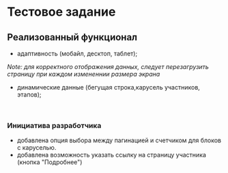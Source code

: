 # Тестовое задание
## Реализованный функционал
- адаптивность (мобайл, десктоп, таблет);

<i> Note: для корректного отображения данных, следует перезагрузить страницу при каждом измененнии размера экрана </i>

- динамические данные (бегущая строка,карусель участников, этапов);

<br>

### Инициатива разработчика
- добавлена опция выбора между пагинацией и счетчиком для блоков с каруселью.
- добавлена возможность указать ссылку на страницу участника (кнопка "Подробнее")

